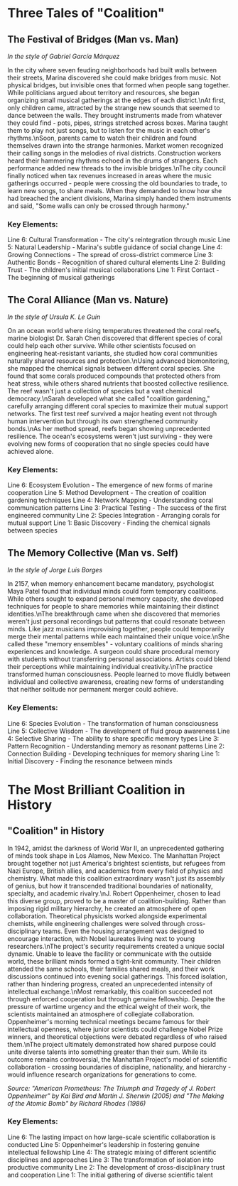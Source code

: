 # Three Tales of "Coalition"

## The Festival of Bridges (Man vs. Man)
*In the style of Gabriel García Márquez*

In the city where seven feuding neighborhoods had built walls between their streets, Marina discovered she could make bridges from music. Not physical bridges, but invisible ones that formed when people sang together. While politicians argued about territory and resources, she began organizing small musical gatherings at the edges of each district.\nAt first, only children came, attracted by the strange new sounds that seemed to dance between the walls. They brought instruments made from whatever they could find - pots, pipes, strings stretched across boxes. Marina taught them to play not just songs, but to listen for the music in each other\'s rhythms.\nSoon, parents came to watch their children and found themselves drawn into the strange harmonies. Market women recognized their calling songs in the melodies of rival districts. Construction workers heard their hammering rhythms echoed in the drums of strangers. Each performance added new threads to the invisible bridges.\nThe city council finally noticed when tax revenues increased in areas where the music gatherings occurred - people were crossing the old boundaries to trade, to learn new songs, to share meals. When they demanded to know how she had breached the ancient divisions, Marina simply handed them instruments and said, "Some walls can only be crossed through harmony."

### Key Elements:
Line 6: Cultural Transformation - The city\'s reintegration through music
Line 5: Natural Leadership - Marina\'s subtle guidance of social change
Line 4: Growing Connections - The spread of cross-district commerce
Line 3: Authentic Bonds - Recognition of shared cultural elements
Line 2: Building Trust - The children\'s initial musical collaborations
Line 1: First Contact - The beginning of musical gatherings

## The Coral Alliance (Man vs. Nature)
*In the style of Ursula K. Le Guin*

On an ocean world where rising temperatures threatened the coral reefs, marine biologist Dr. Sarah Chen discovered that different species of coral could help each other survive. While other scientists focused on engineering heat-resistant variants, she studied how coral communities naturally shared resources and protection.\nUsing advanced biomonitoring, she mapped the chemical signals between different coral species. She found that some corals produced compounds that protected others from heat stress, while others shared nutrients that boosted collective resilience. The reef wasn\'t just a collection of species but a vast chemical democracy.\nSarah developed what she called "coalition gardening," carefully arranging different coral species to maximize their mutual support networks. The first test reef survived a major heating event not through human intervention but through its own strengthened community bonds.\nAs her method spread, reefs began showing unprecedented resilience. The ocean\'s ecosystems weren\'t just surviving - they were evolving new forms of cooperation that no single species could have achieved alone.

### Key Elements:
Line 6: Ecosystem Evolution - The emergence of new forms of marine cooperation
Line 5: Method Development - The creation of coalition gardening techniques
Line 4: Network Mapping - Understanding coral communication patterns
Line 3: Practical Testing - The success of the first engineered community
Line 2: Species Integration - Arranging corals for mutual support
Line 1: Basic Discovery - Finding the chemical signals between species

## The Memory Collective (Man vs. Self)
*In the style of Jorge Luis Borges*

In 2157, when memory enhancement became mandatory, psychologist Maya Patel found that individual minds could form temporary coalitions. While others sought to expand personal memory capacity, she developed techniques for people to share memories while maintaining their distinct identities.\nThe breakthrough came when she discovered that memories weren\'t just personal recordings but patterns that could resonate between minds. Like jazz musicians improvising together, people could temporarily merge their mental patterns while each maintained their unique voice.\nShe called these "memory ensembles" - voluntary coalitions of minds sharing experiences and knowledge. A surgeon could share procedural memory with students without transferring personal associations. Artists could blend their perceptions while maintaining individual creativity.\nThe practice transformed human consciousness. People learned to move fluidly between individual and collective awareness, creating new forms of understanding that neither solitude nor permanent merger could achieve.

### Key Elements:
Line 6: Species Evolution - The transformation of human consciousness
Line 5: Collective Wisdom - The development of fluid group awareness
Line 4: Selective Sharing - The ability to share specific memory types
Line 3: Pattern Recognition - Understanding memory as resonant patterns
Line 2: Connection Building - Developing techniques for memory sharing
Line 1: Initial Discovery - Finding the resonance between minds
# The Most Brilliant Coalition in History

## "Coalition" in History

In 1942, amidst the darkness of World War II, an unprecedented gathering of minds took shape in Los Alamos, New Mexico. The Manhattan Project brought together not just America\'s brightest scientists, but refugees from Nazi Europe, British allies, and academics from every field of physics and chemistry. What made this coalition extraordinary wasn\'t just its assembly of genius, but how it transcended traditional boundaries of nationality, specialty, and academic rivalry.\nJ. Robert Oppenheimer, chosen to lead this diverse group, proved to be a master of coalition-building. Rather than imposing rigid military hierarchy, he created an atmosphere of open collaboration. Theoretical physicists worked alongside experimental chemists, while engineering challenges were solved through cross-disciplinary teams. Even the housing arrangement was designed to encourage interaction, with Nobel laureates living next to young researchers.\nThe project\'s security requirements created a unique social dynamic. Unable to leave the facility or communicate with the outside world, these brilliant minds formed a tight-knit community. Their children attended the same schools, their families shared meals, and their work discussions continued into evening social gatherings. This forced isolation, rather than hindering progress, created an unprecedented intensity of intellectual exchange.\nMost remarkably, this coalition succeeded not through enforced cooperation but through genuine fellowship. Despite the pressure of wartime urgency and the ethical weight of their work, the scientists maintained an atmosphere of collegiate collaboration. Oppenheimer\'s morning technical meetings became famous for their intellectual openness, where junior scientists could challenge Nobel Prize winners, and theoretical objections were debated regardless of who raised them.\nThe project ultimately demonstrated how shared purpose could unite diverse talents into something greater than their sum. While its outcome remains controversial, the Manhattan Project\'s model of scientific collaboration - crossing boundaries of discipline, nationality, and hierarchy - would influence research organizations for generations to come.

*Source: "American Prometheus: The Triumph and Tragedy of J. Robert Oppenheimer" by Kai Bird and Martin J. Sherwin (2005) and "The Making of the Atomic Bomb" by Richard Rhodes (1986)*

### Key Elements:
Line 6: The lasting impact on how large-scale scientific collaboration is conducted
Line 5: Oppenheimer\'s leadership in fostering genuine intellectual fellowship
Line 4: The strategic mixing of different scientific disciplines and approaches
Line 3: The transformation of isolation into productive community
Line 2: The development of cross-disciplinary trust and cooperation
Line 1: The initial gathering of diverse scientific talent